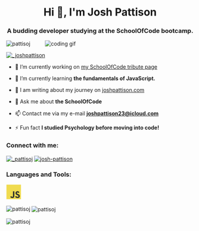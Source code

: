 
<h1 align="center">Hi 👋, I'm Josh Pattison</h1>
<h3 align="center">A budding developer studying at the SchoolOfCode bootcamp.</h3>
<img align="right" width="400" alt="coding gif" src="https://camo.githubusercontent.com/c1dcb74cc1c1835b1d716f5051499a2814c683c806b15f04b0eba492863703e9/68747470733a2f2f63646e2e6472696262626c652e636f6d2f75736572732f3733303730332f73637265656e73686f74732f363538313234332f6176656e746f2e676966">

<p align="left"> <img src="https://komarev.com/ghpvc/?username=pattisoj&label=Profile%20views&color=0e75b6&style=flat" alt="pattisoj" /> </p>

<p align="left"> <a href="https://twitter.com/_pattisoj" target="blank"><img src="https://img.shields.io/twitter/follow/_pattisoj?logo=twitter&style=for-the-badge" alt="_joshpattison" /></a> </p>

- 🔭 I’m currently working on [my SchoolOfCode tribute page](https://github.com/pattisoj/Stage2Step7TributePage)

- 🌱 I’m currently learning **the fundamentals of JavaScript.**

- 📝 I am writing about my journey on [joshpattison.com](joshpattison.com)

- 💬 Ask me about **the SchoolOfCode**

- 📫 Contact me via my e-mail **joshpattison23@icloud.com**

- ⚡ Fun fact **I studied Psychology before moving into code!**

<h3 align="left">Connect with me:</h3>
<p align="left">
<a href="https://twitter.com/_pattisoj" target="blank"><img align="center" src="https://raw.githubusercontent.com/rahuldkjain/github-profile-readme-generator/master/src/images/icons/Social/twitter.svg" alt="_pattisoj" height="30" width="40" /></a>
<a href="https://linkedin.com/in/josh-pattison" target="blank"><img align="center" src="https://raw.githubusercontent.com/rahuldkjain/github-profile-readme-generator/master/src/images/icons/Social/linked-in-alt.svg" alt="josh-pattison" height="30" width="40" /></a>
</p>

<h3 align="left">Languages and Tools:</h3>
<p align="left"> <a href="https://developer.mozilla.org/en-US/docs/Web/JavaScript" target="_blank" rel="noreferrer"> <img src="https://raw.githubusercontent.com/devicons/devicon/master/icons/javascript/javascript-original.svg" alt="javascript" width="40" height="40"/> </a> </p>

<p><img align="left" src="https://github-readme-stats.vercel.app/api/top-langs?username=pattisoj&show_icons=true&locale=en&layout=compact" alt="pattisoj" /></p>

<p>&nbsp;<img align="center" src="https://github-readme-stats.vercel.app/api?username=pattisoj&show_icons=true&locale=en" alt="pattisoj" /></p>

<p><img align="center" src="https://github-readme-streak-stats.herokuapp.com/?user=pattisoj&" alt="pattisoj" /></p>

